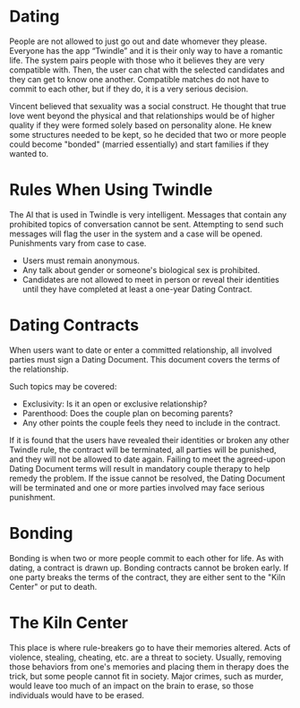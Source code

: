 # Dating

People are not allowed to just go out and date whomever they please. 
Everyone has the app “Twindle” and it is their only way to have a romantic life. 
The system pairs people with those who it believes they are very compatible with. Then, the user can chat with the selected candidates and they can get to know one another. Compatible matches do not have to commit to each other, but if they do, it is a very serious decision.

Vincent believed that sexuality was a social construct. He thought that true love went beyond the physical and that relationships would be of higher quality if they were formed solely based on personality alone. He knew some structures needed to be kept, so he decided that two or more people could become "bonded" (married essentially) and start families if they wanted to.

# Rules When Using Twindle

The AI that is used in Twindle is very intelligent. Messages that contain any prohibited topics of conversation cannot be sent. Attempting to send such messages will flag the user in the system and a case will be opened. Punishments vary from case to case. 
- Users must remain anonymous.
- Any talk about gender or someone's biological sex is prohibited.
- Candidates are not allowed to meet in person or reveal their identities until they have completed at least a one-year Dating Contract.

# Dating Contracts

When users want to date or enter a committed relationship, all involved parties must sign a Dating Document. 
This document covers the terms of the relationship. 

Such topics may be covered:
- Exclusivity: Is it an open or exclusive relationship?
- Parenthood: Does the couple plan on becoming parents?
- Any other points the couple feels they need to include in the contract.

If it is found that the users have revealed their identities or broken any other Twindle rule, the contract will be terminated, all parties will be punished, and they will not be allowed to date again.
Failing to meet the agreed-upon Dating Document terms will result in mandatory couple therapy to help remedy the problem. If the issue cannot be resolved, the Dating Document will be terminated and one or more parties involved may face serious punishment. 

# Bonding 
Bonding is when two or more people commit to each other for life. As with dating, a contract is drawn up. Bonding contracts cannot be broken early. If one party breaks the terms of the contract, they are either sent to the "Kiln Center" or put to death. 

# The Kiln Center
This place is where rule-breakers go to have their memories altered. Acts of violence, stealing, cheating, etc. are a threat to society. Usually, removing those behaviors from one's memories and placing them in therapy does the trick, but some people cannot fit in society. Major crimes, such as murder, would leave too much of an impact on the brain to erase, so those individuals would have to be erased. 



